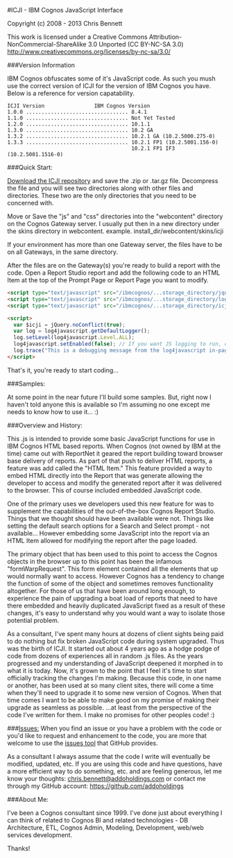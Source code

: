 ﻿#ICJI - IBM Cognos JavaScript Interface


Copyright (c) 2008 - 2013 Chris Bennett 

This work is licensed under a Creative Commons 
  Attribution-NonCommercial-ShareAlike 3.0 Unported (CC BY-NC-SA 3.0)
http://www.creativecommons.org/licenses/by-nc-sa/3.0/


###Version Information

IBM Cognos obfuscates some of it's JavaScript code. As such you mush use the correct
version of ICJI for the version of IBM Cognos you have.  Below is a reference 
for version capatability.

	ICJI Version				IBM Cognos Version
	1.0.0 ................................. 8.4.1
	1.1.0 ................................. Not Yet Tested
	1.2.0 ................................. 10.1.1 
	1.3.0 ................................. 10.2 GA
	1.3.2 ................................. 10.2.1 GA (10.2.5000.275-0)
	1.3.3 ................................. 10.2.1 FP1 (10.2.5001.156-0)
	                                        10.2.1 FP1 IF3 (10.2.5001.1516-0)

###Quick Start:

[Download the ICJI repository](https://github.com/addoholdings/icji/downloads) 
and save the .zip or .tar.gz file. Decompress the 
file and you will see two directories along with other files and directories. 
These two are the only directories that you need to be concerned with.

Move or Save the "js" and "css" directories into the "webcontent" directory 
on the Cognos Gateway server. I usually put then in a new directory under 
the skins directory in webcontent. 
example. install_dir/webcontent/skins/icji

If your environment has more than one Gateway server, the files have to be on 
all Gateways, in the same directory.

After the files are on the Gateway(s) you're ready to build a report with the 
code. Open a Report Studio report and add the following code to an HTML Item 
at the top of the Prompt Page or Report Page you want to modify.

```html
<script type="text/javascript" src="/ibmcognos/...storage_directory/jquery-1.7.1.min.js"></script>
<script type="text/javascript" src="/ibmcognos/...storage_directory/log4javascript.js"></script>
<script type="text/javascript" src="/ibmcognos/...storage_directory/icji-1.1.0.min.js"></script>

<script>
  var $icji = jQuery.noConflict(true);
  var log = log4javascript.getDefaultLogger();
  log.setLevel(log4javascript.Level.ALL);
  log4javascript.setEnabled(false); // If you want JS logging to run, comment this line.
  log.trace("This is a debugging message from the log4javascript in-page page");
</script>
```

That's it, you're ready to start coding...


###Samples:

At some point in the near future I'll build some samples. But, right now I 
haven't told anyone this is available so I'm assuming no one except me 
needs to know how to use it... :)


###Overview and History:

This .js is intended to provide some basic JavaScript functions for use in 
IBM Cognos HTML based reports. When Cognos (not owned by IBM at the time) came 
out with ReportNet it geared the report building toward browser base delivery
of reports. As part of that push to deliver HTML reports, a feature was add 
called the "HTML Item." This feature provided a way to embed HTML directly into
the Report that was generate allowing the developer to access and modify the 
generated report after it was delivered to the browser. This of course included
embedded JavaScript code.

One of the primary uses we developers used this new feature for was to 
supplement the capabilities of the out-of-the-box Cognos Report Studio. Things
that we thought should have been available were not. Things like setting the 
default search options for a Search and Select prompt - not available... 
However embedding some JavaScript into the report via an HTML Item allowed 
for modifying the report after the page loaded. 

The primary object that has been used to this point to access the Cognos objects
in the browser up to this point has been the infamous "formWarpRequest". This 
form element contained all the elements that up would normally want to access. 
However Cognos has a tendency to change the function of some of the object and 
sometimes removes functionality altogether. For those of us that have been 
around long enough, to experience the pain of upgrading a boat load of reports 
that need to have there embedded and heavily duplicated JavaScript fixed 
as a result of these changes, it's easy to understand why you would want a way 
to isolate those potential problem.

As a consultant, I've spent many hours at dozens of client sights being paid 
to do nothing but fix broken JavaScript code during system upgraded. Thus was 
the birth of ICJI. It started out about 4 years ago as a hodge podge of code 
from dozens of experiences all in random .js files. As the years progressed 
and my understanding of JavaScript deepened it morphed in to what it is today.
Now, it's grown to the point that I feel it's time to start officially 
tracking the changes I'm making. Because this code, in one name or another, 
has been used at so many client sites, there will come a time when they'll 
need to upgrade it to some new version of Cognos. When that time comes I want
to be able to make good on my promise of making their upgrade as seamless as
possible. ...at least from the perspective of the code I've written for them. 
I make no promises for other peoples code! :)

###[Issues:](https://github.com/addoholdings/icji/issues) 
When you find an issue or you have a problem with the code or you'd like to request 
and enhancement to the code, you are more that welcome to use the 
[issues tool](https://github.com/addoholdings/icji/issues) that GitHub provides.

As a consultant I always assume that the code I write will eventually be modified, 
updated, etc. If you are using this code and have questions, have 
a more efficient way to do something, etc. and are feeling generous, let me 
know your thoughts: chris.bennett@addoholdings.com or contact me through 
my GitHub account:  https://github.com/addoholdings

###About Me:

I've been a Cognos consultant since 1999. I've done just about everything I can
think of related to Cognos BI and related technologies - DB Architecture, ETL, 
Cognos Admin, Modeling, Development, web/web services development.  

Thanks!



